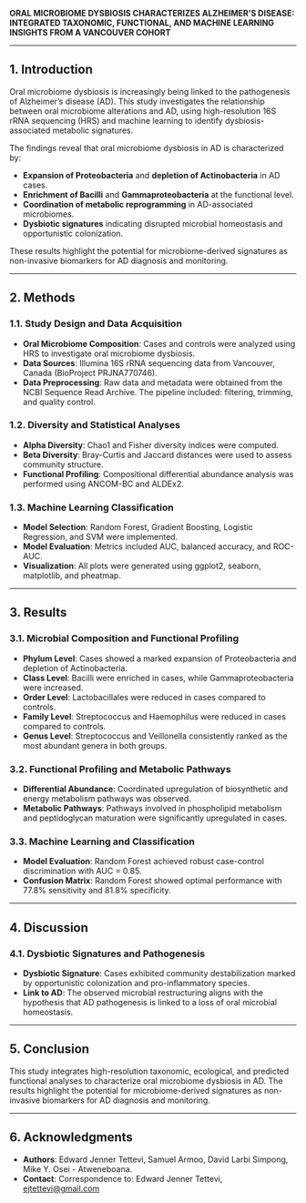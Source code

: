 **ORAL MICROBIOME DYSBIOSIS CHARACTERIZES ALZHEIMER’S DISEASE: INTEGRATED TAXONOMIC, FUNCTIONAL, AND MACHINE LEARNING INSIGHTS FROM A VANCOUVER COHORT**

---

## **1. Introduction**

Oral microbiome dysbiosis is increasingly being linked to the pathogenesis of Alzheimer’s disease (AD). This study investigates the relationship between oral microbiome alterations and AD, using high-resolution 16S rRNA sequencing (HRS) and machine learning to identify dysbiosis-associated metabolic signatures.

The findings reveal that oral microbiome dysbiosis in AD is characterized by:

- **Expansion of Proteobacteria** and **depletion of Actinobacteria** in AD cases.
- **Enrichment of Bacilli** and **Gammaproteobacteria** at the functional level.
- **Coordination of metabolic reprogramming** in AD-associated microbiomes.
- **Dysbiotic signatures** indicating disrupted microbial homeostasis and opportunistic colonization.

These results highlight the potential for microbiome-derived signatures as non-invasive biomarkers for AD diagnosis and monitoring.

---

## **2. Methods**

### **1.1. Study Design and Data Acquisition**

- **Oral Microbiome Composition**: Cases and controls were analyzed using HRS to investigate oral microbiome dysbiosis.
- **Data Sources**: Illumina 16S rRNA sequencing data from Vancouver, Canada (BioProject PRJNA770746).
- **Data Preprocessing**: Raw data and metadata were obtained from the NCBI Sequence Read Archive. The pipeline included: filtering, trimming, and quality control.

### **1.2. Diversity and Statistical Analyses**

- **Alpha Diversity**: Chao1 and Fisher diversity indices were computed.
- **Beta Diversity**: Bray-Curtis and Jaccard distances were used to assess community structure.
- **Functional Profiling**: Compositional differential abundance analysis was performed using ANCOM-BC and ALDEx2.

### **1.3. Machine Learning Classification**

- **Model Selection**: Random Forest, Gradient Boosting, Logistic Regression, and SVM were implemented.
- **Model Evaluation**: Metrics included AUC, balanced accuracy, and ROC-AUC.
- **Visualization**: All plots were generated using ggplot2, seaborn, matplotlib, and pheatmap.

---

## **3. Results**

### **3.1. Microbial Composition and Functional Profiling**

- **Phylum Level**: Cases showed a marked expansion of Proteobacteria and depletion of Actinobacteria.
- **Class Level**: Bacilli were enriched in cases, while Gammaproteobacteria were increased.
- **Order Level**: Lactobacillales were reduced in cases compared to controls.
- **Family Level**: Streptococcus and Haemophilus were reduced in cases compared to controls.
- **Genus Level**: Streptococcus and Veillonella consistently ranked as the most abundant genera in both groups.

### **3.2. Functional Profiling and Metabolic Pathways**

- **Differential Abundance**: Coordinated upregulation of biosynthetic and energy metabolism pathways was observed.
- **Metabolic Pathways**: Pathways involved in phospholipid metabolism and peptidoglycan maturation were significantly upregulated in cases.

### **3.3. Machine Learning and Classification**

- **Model Evaluation**: Random Forest achieved robust case-control discrimination with AUC = 0.85.
- **Confusion Matrix**: Random Forest showed optimal performance with 77.8% sensitivity and 81.8% specificity.

---

## **4. Discussion**

### **4.1. Dysbiotic Signatures and Pathogenesis**

- **Dysbiotic Signature**: Cases exhibited community destabilization marked by opportunistic colonization and pro-inflammatory species.
- **Link to AD**: The observed microbial restructuring aligns with the hypothesis that AD pathogenesis is linked to a loss of oral microbial homeostasis.

---

## **5. Conclusion**

This study integrates high-resolution taxonomic, ecological, and predicted functional analyses to characterize oral microbiome dysbiosis in AD. The results highlight the potential for microbiome-derived signatures as non-invasive biomarkers for AD diagnosis and monitoring.

---

## **6. Acknowledgments**

- **Authors**: Edward Jenner Tettevi, Samuel Armoo, David Larbi Simpong, Mike Y. Osei - Atweneboana.
- **Contact**: Correspondence to: Edward Jenner Tettevi, ejtettevi@gmail.com

